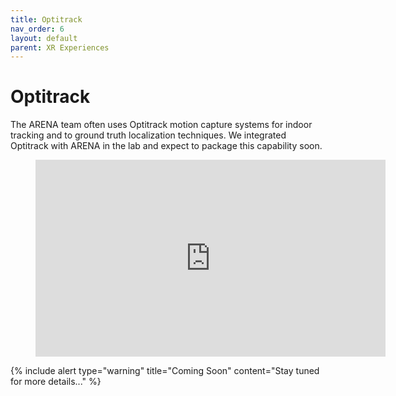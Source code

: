 ```yaml
---
title: Optitrack
nav_order: 6
layout: default
parent: XR Experiences
---
```


# Optitrack

The ARENA team often uses Optitrack motion capture systems for indoor tracking and to ground truth localization techniques. We integrated Optitrack with ARENA in the lab and expect to package this capability soon.

<figure class="video_container">
  <iframe width="560" height="315" src="https://www.youtube.com/embed/qrN2M2PBeW0" frameborder="0" allow="accelerometer; autoplay; clipboard-write; encrypted-media; gyroscope; picture-in-picture" allowfullscreen></iframe>
</figure>

{% include alert type="warning" title="Coming Soon" content="Stay tuned for more details..." %}
